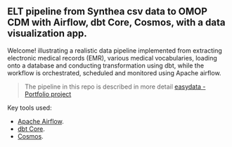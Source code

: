 ## ELT pipeline from Synthea csv data to OMOP CDM with Airflow, dbt Core, Cosmos, with a data visualization app.

Welcome! illustrating a realistic data pipeline implemented from extracting electronic medical records (EMR), various medical vocabularies, loading onto a database and conducting transformation using dbt, while the workflow is orchestrated, scheduled and monitored using Apache airflow.

> The pipeline in this repo is described in more detail [easydata - Portfolio project](https://kurt1984.github.io/easydata/)

Key tools used:

- [Apache Airflow](https://airflow.apache.org/docs/apache-airflow/stable/index.html).
- [dbt Core](https://docs.getdbt.com/docs/introduction).
- [Cosmos](https://github.com/astronomer/astronomer-cosmos).